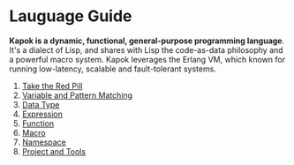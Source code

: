Lauguage Guide
==========

**Kapok is a dynamic, functional, general-purpose programming language**. It's a dialect of Lisp, and shares with Lisp the code-as-data philosophy and a powerful macro system. Kapok leverages the Erlang VM, which known for running low-latency, scalable and fault-tolerant systems.

1. [Take the Red Pill](./take-the-red-pill.md)
1. [Variable and Pattern Matching](./variable.md)
1. [Data Type](./data-type.md)
1. [Expression](./expression.md)
1. [Function](./function.md)
1. [Macro](./macro.md)
1. [Namespace](./namespace.md)
1. [Project and Tools](./project-tools.md)

